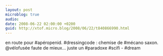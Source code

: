 ```yaml
---
layout: post
microblog: true
audio: 
date: 2008-06-22 02:00:00 +0200
guid: http://xtof.micro.blog/2008/06/22/t840866990.html
---
```

en route pour #apéropenid. #dressingcode : chemise de #mécano saxon. @vélofusée faute de mieux... juste un #paradoxe #scifi - #dream
